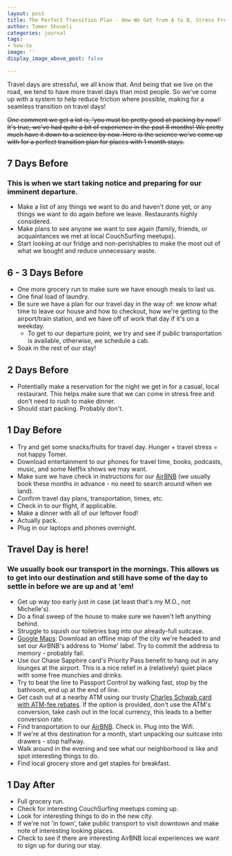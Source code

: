 ```yaml
---
layout: post
title: The Perfect Transition Plan - How We Get from A to B, Stress Free
author: Tomer Shvueli
categories: journal
tags:
- how-to
image: ''
display_image_above_post: false

---
```

Travel days are stressful, we all know that. And being that we live on the road, we tend to have more travel days than most people. So we've come up with a system to help reduce friction where possible, making for a seamless transition on travel days!

~~One comment we get a lot is, 'you must be pretty good at packing by now!' It's true, we've had quite a bit of experience in the past 8 months! We pretty much have it down to a science by now. Here is the science we've come up with for a perfect transition plan for places with 1 month stays.~~

## 7 Days Before

### This is when we start taking notice and preparing for our imminent departure.

* Make a list of any things we want to do and haven't done yet, or any things we want to do again before we leave. Restaurants highly considered.
* Make plans to see anyone we want to see again (family, friends, or acquaintances we met at local CouchSurfing meetups).
* Start looking at our fridge and non-perishables to make the most out of what we bought and reduce unnecessary waste.

## 6 - 3 Days Before

* One more grocery run to make sure we have enough meals to last us.
* One final load of laundry.
* Be sure we have a plan for our travel day in the way of: we know what time to leave our house and how to checkout, how we're getting to the airport/train station, and we have off of work that day if it's on a weekday.
  * To get to our departure point, we try and see if public transportation is available, otherwise, we schedule a cab.
* Soak in the rest of our stay!

## 2 Days Before

* Potentially make a reservation for the night we get in for a casual, local restaurant. This helps make sure that we can come in stress free and don't need to rush to make dinner.
* Should start packing. Probably don't.

## 1 Day Before

* Try and get some snacks/fruits for travel day. Hunger + travel stress = not happy Tomer.
* Download entertainment to our phones for travel time, books, podcasts, music, and some Netflix shows we may want.
* Make sure we have check in instructions for our [AirBNB](https://www.airbnb.co.uk/c/tshvueli?currency=USD) (we usually book these months in advance - no need to search around when we land).
* Confirm travel day plans, transportation, times, etc.
* Check in to our flight, if applicable.
* Make a dinner with all of our leftover food!
* Actually pack.
* Plug in our laptops and phones overnight.

## Travel Day is here!

### We usually book our transport in the mornings. This allows us to get into our destination and still have some of the day to settle in before we are up and at 'em!

* Get up way too early just in case (at least that's my M.O., not Michelle's).
* Do a final sweep of the house to make sure we haven't left anything behind.
* Struggle to squish our toiletries bag into our already-full suitcase.
* [Google Maps](https://maps.google.com "Google Maps"): Download an offline map of the city we're headed to and set our AirBNB's address to 'Home' label. Try to commit the address to memory - probably fail.
* Use our Chase Sapphire card's Priority Pass benefit to hang out in any lounges at the airport. This is a nice relief in a (relatively) quiet place with some free munchies and drinks.
* Try to beat the line to Passport Control by walking fast, stop by the bathroom, end up at the end of line.
* Get cash out at a nearby ATM using our trusty [Charles Schwab card with ATM-fee rebates](https://www.schwab.com/public/schwab/nn/refer-prospect.html?refrid=REFER6TNWV7HU). If the option is provided, don't use the ATM's conversion, take cash out in the local currency, this leads to a better conversion rate.
* Find transportation to our [AirBNB](https://www.airbnb.co.uk/c/tshvueli?currency=USD). Check in. Plug into the Wifi.
* If we're at this destination for a month, start unpacking our suitcase into drawers - stop halfway.
* Walk around in the evening and see what our neighborhood is like and spot interesting things to do.
* Find local grocery store and get staples for breakfast.

## 1 Day After

* Full grocery run.
* Check for interesting CouchSurfing meetups coming up.
* Look for interesting things to do in the new city.
* If we're not 'in town', take public transport to visit downtown and make note of interesting looking places.
* Check to see if there are interesting AirBNB local experiences we want to sign up for during our stay.